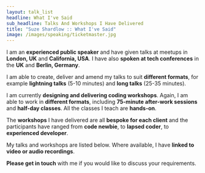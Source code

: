 ```yaml
---
layout: talk_list
headline: What I've Said
sub_headline: Talks And Workshops I Have Delivered
title: "Suze Shardlow :: What I've Said"
image: /images/speaking/ticketmaster.jpg
---
```


I am an **experienced public speaker** and have given talks at meetups in **London, UK** and **California, USA**.  I have also **spoken at tech conferences** in the **UK** and **Berlin, Germany**.

I am able to create, deliver and amend my talks to suit **different formats**, for example **lightning talks** (5-10 minutes) and **long talks** (25-35 minutes).

I am currently **designing and delivering coding workshops**.  Again, I am able to work in **different formats**, including **75-minute after-work sessions** and **half-day classes**.  All the classes I teach are **hands-on**.

The **workshops** I have delivered are all **bespoke for each client** and the participants have ranged from **code newbie**, to **lapsed coder**, to **experienced developer**.

My talks and workshops are listed below.  Where available, I have **linked to video or audio recordings**.

**Please get in touch** with me if you would like to discuss your requirements.
